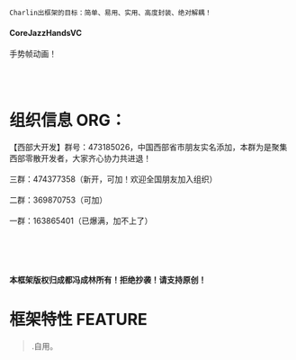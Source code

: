 

    Charlin出框架的目标：简单、易用、实用、高度封装、绝对解耦！

#### CoreJazzHandsVC
手势帧动画！<br />

<br /><br />

组织信息 ORG：
===============
【西部大开发】群号：473185026，中国西部省市朋友实名添加，本群为是聚集西部零散开发者，大家齐心协力共进退！ <br /><br />
三群：474377358（新开，可加！欢迎全国朋友加入组织） <br /><br />
二群：369870753（可加） <br /><br />
一群：163865401（已爆满，加不上了）<br /><br />

<br /><br />

#### 本框架版权归成都冯成林所有！拒绝抄袭！请支持原创！

框架特性 FEATURE
===============
>.自用。<br />

<br /><br /><br />

